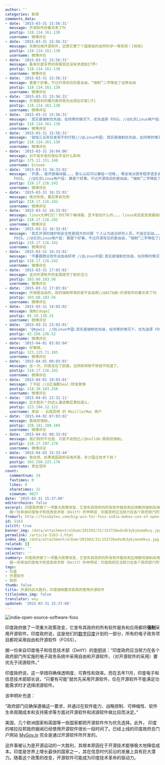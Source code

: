 ```yaml
---
author: ''
categories: 新闻
comments_data:
- date: '2015-03-31 15:56:31'
  message: 开源软件的春天来了吗
  postip: 118.114.161.138
  username: 微博评论
- date: '2015-03-31 15:56:31'
  message: 天朝也用开源软件，还靠它蒙了个国家级的自然科学一等奖呢！[哈哈]
  postip: 118.114.161.138
  username: 微博评论
- date: '2015-03-31 15:56:31'
  message: 看来印度军界的带路党还没有渗透到IT界!
  postip: 118.114.161.138
  username: 微博评论
- date: '2015-03-31 15:56:31'
  message: 算是个好事。不过开源背后的是自由，“强制”二字降低了这种自由
  postip: 118.114.161.138
  username: 微博评论
- date: '2015-03-31 15:56:31'
  message: 开源胜利的曙光竟然首先出现在印度[汗]
  postip: 118.114.161.138
  username: 微博评论
- date: '2015-03-31 15:56:31'
  message: '其实是强制优先级，在同等的情况下，优先选择 FOSS。//@北京Linux用户组: 算是个好事。不过开源背后的是自由，“强制”二字降低了这种自由'
  postip: 118.114.161.138
  username: 微博评论
- date: '2015-03-31 15:56:31'
  message: '就怕三五年后发现不妙打脸(//@Linux中国: 其实是强制优先级，在同等的情况下，优先选择 FOSS。//@北京Linux用户组: 算是个好事。不过开源背后的是自由，“强制”二字降低了这种自由'
  postip: 118.114.161.138
  username: 微博评论
- date: '2015-03-31 16:04:06'
  message: 对不高开发的我似乎没什么影响
  postip: 175.12.151.248
  username: Esteem
- date: '2015-03-31 16:33:01'
  message: '开源，，是开放编译器，，，，那么以后可以兼容一切喽，，哪会淘汰很多程序语言诶！！，，，坐等精简，，，[笑cry] //@Linux中国:其实是强制优先级，在同等的情况下，优先选择
    FOSS。 //@北京Linux用户组: 算是个好事。不过开源背后的是自由，“强制”二字降低了这种自由'
  postip: 218.17.116.242
  username: 微博评论
- date: '2015-03-31 16:33:01'
  message: 绝对失败，慕尼黑有先例
  postip: 218.17.116.242
  username: 微博评论
- date: '2015-03-31 16:33:01'
  message: linux大神们们！你们写个编译器，显卡驱动什么的，，，，linux肯定能变成基础教育计算机课，，，你可以想象，，以后的孩子们都用linux是什么情况，，linux就普及了，，，
  postip: 218.17.116.242
  username: 微博评论
- date: '2015-03-31 16:33:01'
  message: '其实开源的维护和安全性是很大的问题 个人认为适合研究人员，不适合实战。。。//@Linux中国: 其实是强制优先级，在同等的情况下，优先选择
    FOSS。//@北京Linux用户组: 算是个好事。不过开源背后的是自由，“强制”二字降低了这种自由'
  postip: 218.17.116.242
  username: 微博评论
- date: '2015-03-31 16:33:01'
  message: '不要跟商业软件谈自由好吧 //@Linux中国:其实是强制优先级，在同等的情况下，优先选择 FOSS。//@北京Linux用户组: 算是个好事。不过开源背后的是自由，“强制”二字降低了这种自由'
  postip: 218.17.116.242
  username: 微博评论
- date: '2015-03-31 17:03:01'
  message: 这对开源软件的发展提供了新的活力
  postip: 183.60.183.56
  username: 微博评论
- date: '2015-03-31 17:03:01'
  message: 开源是自由的，政府强制带来的是不自由啊//@ASTA谢:开源软件的春天来了吗
  postip: 183.60.183.56
  username: 微博评论
- date: '2015-03-31 19:03:02'
  message: 强制[doge]
  postip: 65.19.138.33
  username: 微博评论
- date: '2015-03-31 23:03:01'
  message: '@mywiz  //@Linux中国:其实是强制优先级，在同等的情况下，优先选择 FOSS。//@北京Linux用户组: 算是个好事。不过开源背后的是自由，“强制”二字降低了这种自由'
  postip: 42.156.136.52
  username: 微博评论
- date: '2015-04-01 03:03:04'
  message: 好事情。
  postip: 123.125.71.105
  username: 微博评论
- date: '2015-04-01 08:03:01'
  message: 这一次，印度走在了前面。当然摔得惨不惨就不知道了。
  postip: 218.17.116.242
  username: 微博评论
- date: '2015-04-01 10:03:01'
  message: 了不起 //@王海鹏Seal:转发微博
  postip: 218.30.103.250
  username: 微博评论
- date: '2015-04-01 22:31:11'
  message: 巨大胜利？你这么激进慕尼黑知道么。
  postip: 223.104.12.121
  username: 来自 - 云南昆明 的 Mozilla/Mac 用户
- date: '2015-04-02 07:03:02'
  message: 靠政府强制…
  postip: 220.181.108.104
  username: 微博评论
- date: '2015-04-02 08:33:02'
  message: 我们政府不也是，只是不说而已//@nulldb:靠政府强制…
  postip: 110.17.197.170
  username: 微博评论
- date: '2015-04-03 15:33:44'
  message: 我在想，如果我国政府采用开源，多少国企技术下岗？
  postip: 103.250.225.178
  username: 贵在坚持
count:
  commentnum: 24
  favtimes: 0
  likes: 0
  sharetimes: 22
  viewnum: 9627
date: '2015-03-31 15:37:00'
editorchoice: false
excerpt: 印度政府做了一项重大政策改变，它宣布其政府的所有软件服务和应用都将强制采用开源软件。印度政府说，这是他们的数字印度计划的一部分，所有的电子政务项目都将采用自由和开源软件（FOSS）。
  据一份来自印度电子和信息技术部（DeitY）的申明说：印度政府应当努力在各个政府部门所实施的电子政务系统中采用自由和开源软件，（对开源软件的采用）要优先于闭源软件。  印度政府说，这一举措将确保透明度、可靠性和效率。而在去年11月，印度电子和信息技术部部长说，只要有可能就优先采用开源软件，仅在开源软件不能满足功能需求时才选择闭源
fromurl: http://fossbytes.com/big-win-for-foss-india-makes-use-of-open-source-software-mandatory/
id: 5163
islctt: true
banner_img: /data/attachment/album/201503/31/153726edsdk3ybjmsmdkvy.jpg
permalink: /article-5163-1.html
index_img: /data/attachment/album/201503/31/153726edsdk3ybjmsmdkvy.jpg.thumb.jpg
related: []
reviewer: ''
selector: ''
summary: 印度政府做了一项重大政策改变，它宣布其政府的所有软件服务和应用都将强制采用开源软件。印度政府说，这是他们的数字印度计划的一部分，所有的电子政务项目都将采用自由和开源软件（FOSS）。
  据一份来自印度电子和信息技术部（DeitY）的申明说：印度政府应当努力在各个政府部门所实施的电子政务系统中采用自由和开源软件，（对开源软件的采用）要优先于闭源软件。  印度政府说，这一举措将确保透明度、可靠性和效率。而在去年11月，印度电子和信息技术部部长说，只要有可能就优先采用开源软件，仅在开源软件不能满足功能需求时才选择闭源
tags:
- 印度
- 开源软件
- 政府
thumb: false
title: 开源的巨大胜利，印度强制要求其政府使用开源软件
titleindex_img: false
translator: wxy
updated: '2015-03-31 15:37:00'
---
```


![india-open-source-software-foss](/data/attachment/album/201503/31/153726edsdk3ybjmsmdkvy.jpg)


印度政府做了一项重大政策改变，它宣布其政府的所有软件服务和应用都将**强制**采用开源软件。印度政府说，这是他们的[数字印度](http://fossbytes.com/indian-government-launches-digilocker-cloud-storage-people/)计划的一部分，所有的电子政务项目都将采用自由和开源软件（FOSS）。


据一份来自印度电子和信息技术部（DeitY）的[申明](http://deity.gov.in/sites/upload_files/dit/files/policy_on_adoption_of_oss.pdf)说：“印度政府应当努力在各个政府部门所实施的电子政务系统中采用自由和开源软件，（对开源软件的采用）要优先于闭源软件。” 


印度政府说，这一举措将确保透明度、可靠性和效率。而在去年11月，印度电子和信息技术部部长说，“只要有可能”就优先采用开源软件，仅在开源软件不能满足功能需求时才选择闭源软件。


该申明补充道：


“政府部门应确保遵循这一要求，并通过在软件能力、战略控制、可伸缩性、软件生命周期成本和支持需求等方面对开源软件和闭源软件做比较而决定。”


美国、几个欧洲国家和英国等一些国家都把开源软件作为优先选择。此外， 印度的喀拉拉邦政府据闻已经使用开源软件很长一段时间了。已经上线的印度政府总门户网站 [MyGov.in](http://fossbytes.com/google-app-for-indian-prime-minister-modi-digital-india/ "Google Wants to Build App for Indian Prime Minister’s Office With You") 完全是通过开源软件所开发的。


这件事被认为是开源运动的一大胜利，其根本原因在于开源技术能够极大地降低成本。印度是世界上增长最快的国家之一，其在信息时代前沿的发展上具有巨大潜力。随着这个政策的改变，开源软件可能成为印度技术革命的驱动力。